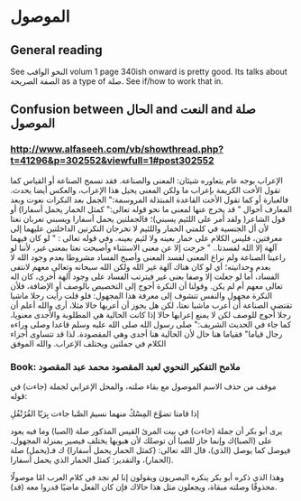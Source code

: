 # الموصول
## General reading

See النحو الوافب volum 1 page 340ish onward is pretty good. Its talks about الصفة الصريحة as a type of صلة. See if/how to work that in. 

## Confusion between الحال and النعت and صلة الموصول

### http://www.alfaseeh.com/vb/showthread.php?t=41296&p=302552&viewfull=1#post302552

الإعراب بوجه عام يتعاوره شيئان: المعنى والصناعة. فقد تسمح الصناعة أو القياس كما تقول الأخت الكريمة بإعراب ما ولكن المعنى يحيل هذا الإعراب، والعكس أيضا يحدث. فالعبارة أو كما تقول الأخت القاعدة المبتذلة المروسمة:" الجمل بعد النكرات نعوت وبعد المعارف أحوال " قد يخرج عنها لمعنى ما نحو قوله تعالى:" كمثل الحمار يحمل أسفارا) أو قول الشاعر( ولقد أمر على اللئيم يسبني)؛ فالجملتين يحمل أسفارا ويسبني تعربان نعتا لأن أل الجنسية في كلمتي الحمار واللئيم لا تخرجان النكرتين الداخلتين عليهما إلى معرفتين، فليس الكلام على حمار بعينه ولا لئيم بعينه. وفي قوله تعالى : " لو كان فيهما آلهة إلا الله لفسدتا.. " خرجت إلا عن معنى الاستثناء وأصبحت نعتا بمعنى غير، لأننا لو راعينا الصناعة ولم نراع المعنى لفسد المعنى وأصبح الفساد مشروطا بعدم وجود الله لا بعدم وحدانيته؛ أي لو كان هناك آلهة غير الله ولكن الله سبحانه وتعالى معهم لانتفى الفساد، أما لو جعلت إلا وصفا بعنى غير فيترتب الفساد على وجود آلهة أخرى، كان اله تعالى معهم أم لم يكن.
وقولنا أن النكرة أحوج إلى التخصيص بالوصف أو الإضافة، فلأن النكرة مجهول والنفس تتشوف إلى معرفة هذا المجهول: فلو قلت رأيت رجلا ماشيا تقتضي الصناعة أن أعرب ماشيا نعتا، لكن هل يجوز أن أعربها حالا مثلا، أرى والله أعلم أن رجلا أحوج للوصف لكن لا يمنع إعرابها حالا إذا كانت الحالية هي المطلوبة والأجدى معنويا، كما جاء في الحديث الشريف:" صلى رسول الله صلى الله عليه وسلم قاعدا وصلى وراءه رجال قياما" فقياما هنا حال لأن الحالية هنا أجدى وهي المقصودة.
لذا قد تتساوى أجزاء الكلام في جملتين ويختلف الإعراب.
والله الموفق 

### Book:  ملامح التفكير النحوي لعبد المقصود محمد عبد المقصود 

موقف من حذف الاسم الموصول مع بقاء صلته، والمحل الإعرابي لجملة (جاءت) في قوله:

إذا قامتا تضوَّع المِسْكُ منهما
نسيمَ الصَّبا جاءت بِرَيّا القُرُنْفُلِ

يرى أبو بكر أن جملة (جاءت) في بيت المرئ القيس المذكور صلة (الصبا) وما فيه يعود على (الصبا)ك وإنما جاز للصبا أن توصلك لأن هبوبها يختلف فيصير بمنزلة المجهول، فيوصل كما يوصل (الذي)، قال الله تعالى: {كمثل الحمار يحمل أسفارا} ك فـ(يحمل) صلة (الحمار)، والتقدير: كمثل الحمار الذي يحمل أسفارا.

وهذا الذي ذكره أبو بكر ينكره البصريون ويقولون إنا لم نجد في كلام العرب امًا موصولًا محذوفًا وصلته مبقاة، ويجعلون مثل هذا حالاك فإن كان الفعل ماضيًا قدروا معه (قد).
